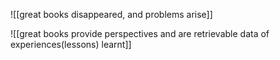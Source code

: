 ![[great books disappeared, and problems arise]]

![[great books provide perspectives and are retrievable data of experiences(lessons) learnt]]
